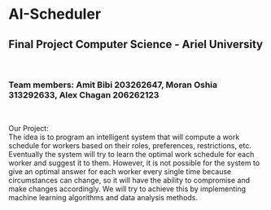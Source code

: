 # AI-Scheduler
<h2>Final Project Computer Science - Ariel University</h2><br>
<h3>Team members: Amit Bibi 203262647, Moran Oshia 313292633, Alex Chagan 206262123</h3><br>

Our Project:<br>
The idea is to program an intelligent system that will compute a work schedule for workers based on their roles, preferences, restrictions, etc. Eventually the system will try to learn the optimal work schedule for each worker and suggest it to them.  However, it is not possible for the system to give an optimal answer for each worker every single time because circumstances can change, so it will have the ability to compromise and make changes accordingly.  We will try to achieve this by implementing machine learning algorithms and data analysis methods.
